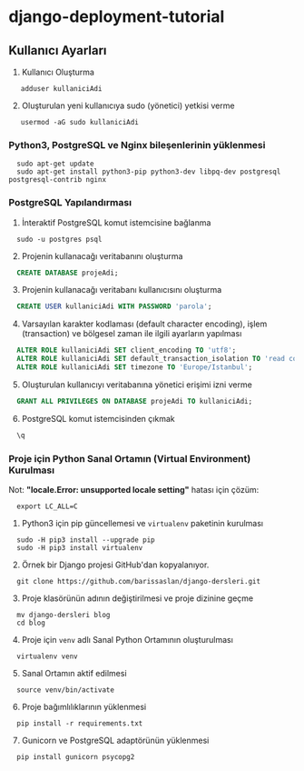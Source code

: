 # django-deployment-tutorial

## Kullanıcı Ayarları

1. Kullanıcı Oluşturma

```
   adduser kullaniciAdi
```
   
2. Oluşturulan yeni kullanıcıya sudo (yönetici) yetkisi verme

```
   usermod -aG sudo kullaniciAdi
```

### Python3, PostgreSQL ve Nginx bileşenlerinin yüklenmesi

```
  sudo apt-get update
  sudo apt-get install python3-pip python3-dev libpq-dev postgresql postgresql-contrib nginx
```

### PostgreSQL Yapılandırması

1. İnteraktif PostgreSQL komut istemcisine bağlanma

```
  sudo -u postgres psql
```

2. Projenin kullanacağı veritabanını oluşturma

```sql
  CREATE DATABASE projeAdi;
```

3. Projenin kullanacağı veritabanı kullanıcısını oluşturma

```sql
  CREATE USER kullaniciAdi WITH PASSWORD 'parola';
```

4. Varsayılan karakter kodlaması (default character encoding), işlem (transaction) ve bölgesel zaman ile ilgili ayarların yapılması

```sql
  ALTER ROLE kullaniciAdi SET client_encoding TO 'utf8';
  ALTER ROLE kullaniciAdi SET default_transaction_isolation TO 'read committed';
  ALTER ROLE kullaniciAdi SET timezone TO 'Europe/Istanbul';
```

5. Oluşturulan kullanıcıyı veritabanına yönetici erişimi izni verme

```sql
  GRANT ALL PRIVILEGES ON DATABASE projeAdi TO kullaniciAdi;
```

6. PostgreSQL komut istemcisinden çıkmak

```sql
  \q
```

### Proje için Python Sanal Ortamın (Virtual Environment) Kurulması

Not: **"locale.Error: unsupported locale setting"** hatası için çözüm:

```
  export LC_ALL=C
```


1. Python3 için pip güncellemesi ve `virtualenv` paketinin kurulması

```
  sudo -H pip3 install --upgrade pip
  sudo -H pip3 install virtualenv
```

2. Örnek bir Django projesi GitHub'dan kopyalanıyor.

```
  git clone https://github.com/barissaslan/django-dersleri.git
```

3. Proje klasörünün adının değiştirilmesi ve proje dizinine geçme

```
  mv django-dersleri blog
  cd blog
```

4. Proje için `venv` adlı Sanal Python Ortamının oluşturulması

```
  virtualenv venv
```

5. Sanal Ortamın aktif edilmesi

```
  source venv/bin/activate
```

6. Proje bağımlılıklarının yüklenmesi

```
  pip install -r requirements.txt
```

7. Gunicorn ve PostgreSQL adaptörünün yüklenmesi

```
  pip install gunicorn psycopg2
```




